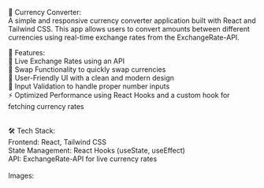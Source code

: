 💱 Currency Converter:<br>
A simple and responsive currency converter application built with React and Tailwind CSS. This app allows users to convert amounts between different currencies using real-time exchange rates from the ExchangeRate-API.
<br>

🚀 Features:<br>
🔄 Live Exchange Rates using an API<br>
🔄 Swap Functionality to quickly swap currencies<br>
🎨 User-Friendly UI with a clean and modern design<br>
🔢 Input Validation to handle proper number inputs<br>
⚡ Optimized Performance using React Hooks and a custom hook for fetching currency rates<br>

<br>
🛠️ Tech Stack:<br>
Frontend: React, Tailwind CSS<br>
State Management: React Hooks (useState, useEffect)<br>
API: ExchangeRate-API for live currency rates<br>

<br>
Images:<br>

